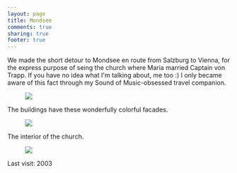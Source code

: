 ```yaml
---
layout: page
title: Mondsee
comments: true
sharing: true
footer: true
---
```

We made the short detour to Mondsee en route from Salzburg to Vienna, for the express purpose of seing the church where Maria married Captain von Trapp. If you have no idea what I'm talking about, me too :) I only became aware of this fact through my Sound of Music-obsessed travel companion.

<figure>
  <img src="http://yentran.isamonkey.org/gallery/mondsee/img_2899.jpg" />
  <figcaption></figcaption>
</figure>

The buildings have these wonderfully colorful facades.

<figure>
  <img src="http://yentran.isamonkey.org/gallery/mondsee/img_2902.jpg" />
  <figcaption></figcaption>
</figure>

The interior of the church.

<figure>
  <img src="http://yentran.isamonkey.org/gallery/mondsee/img_2912.jpg" />
  <figcaption></figcaption>
</figure>

Last visit: 2003
